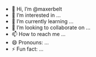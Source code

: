 - 👋 Hi, I’m @maxerbelt
- 👀 I’m interested in ...
- 🌱 I’m currently learning ...
- 💞️ I’m looking to collaborate on ...
- 📫 How to reach me ...
- 😄 Pronouns: ...
- ⚡ Fun fact: ...

<!---
maxerbelt/maxerbelt is a ✨ special ✨ repository because its `README.md` (this file) appears on your GitHub profile.
You can click the Preview link to take a look at your changes.
--->
